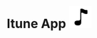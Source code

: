 # Itune App ![iTune Music](https://github.com/bhavesh0296/ItuneApp/blob/340b5f4816c660545c9a72bdb6e3fd0c7188604e/resources/logo.png)
